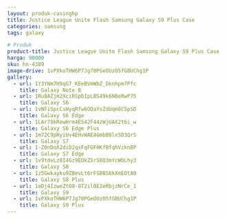 ```yaml
---
layout: produk-casinghp
title: Justice League Unite Flash Samsung Galaxy S9 Plus Case
categories: samsung
tags: galaxy

# Produk
product-title: Justice League Unite Flash Samsung Galaxy S9 Plus Case
harga: 90000
sku: hn-4389
image-drive: 1vPXkoTHW6P7Jg70PGeOUzO5fGBUChg1P
gallery:
  - url: 1Y3YNm7H9qG7_KEeBVmWbZ_Dknhpm7Pfc
    title: Galaxy Note 8
  - url: 1Ru8AZjm2XciRSpbIpLBS49k6N8eRwP75
    title: Galaxy S6
  - url: 1vNFiSpcCsHyqRfw6OQaYsZdUqm8C5pSD
    title: Galaxy S6 Edge
  - url: 1LAr79kRewHrm4ES42F44zWjUAX2t6i_w
    title: Galaxy S6 Edge Plus
  - url: 1m72C9pRyiUv4EHvWAE4GmbB0lxSD3QrS
    title: Galaxy S7
  - url: 1-Z0nDoX2diD2qxFqFGFHKfBfqhVzknBP
    title: Galaxy S7 Edge
  - url: 1v9tdvLz8I4Gz9EOkZSrS8Q3mYcWbLhy3
    title: Galaxy S8
  - url: 1z5Gwkayku9ZBevLt6rFSBBS6kXmEOtA0
    title: Galaxy S8 Plus
  - url: 1eDj4IzweZtO8-8T2il0E2eRbjzNrCe_1
    title: Galaxy S9
  - url: 1vPXkoTHW6P7Jg70PGeOUzO5fGBUChg1P
    title: Galaxy S9 Plus
---
```

